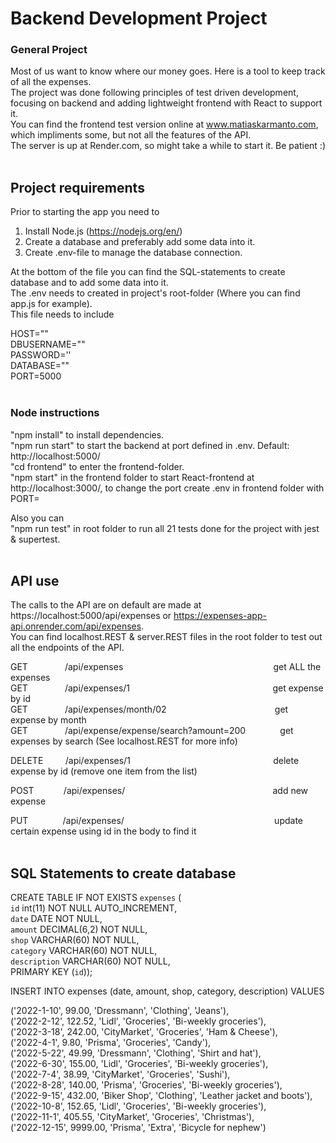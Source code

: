 # Backend Development Project

### General Project

Most of us want to know where our money goes. Here is a tool to keep track of all the expenses.  
The project was done following principles of test driven development, focusing on backend and adding lightweight frontend with React to support it.  
You can find the frontend test version online at www.matiaskarmanto.com, which impliments some, but not all the features of the API.  
The server is up at Render.com, so might take a while to start it. Be patient :)  
   
   

## Project requirements

Prior to starting the app you need to
1) Install Node.js (https://nodejs.org/en/)
2) Create a database and preferably add some data into it.
3) Create .env-file to manage the database connection.

At the bottom of the file you can find the SQL-statements to create database and to add some data into it.  
The .env needs to created in project's root-folder (Where you can find app.js for example).  
This file needs to include

HOST=""  
DBUSERNAME=""  
PASSWORD=''  
DATABASE=""  
PORT=5000  
   
   
### Node instructions

"npm install" to install dependencies.   
"npm run start" to start the backend at port defined in .env. Default: http://localhost:5000/  
"cd frontend" to enter the frontend-folder.  
"npm start" in the frontend folder to start React-frontend at http://localhost:3000/, to change the port create .env in frontend folder with PORT=

Also you can  
"npm run test" in root folder to run all 21 tests done for the project with jest & supertest.  
   

## API use  

The calls to the API are on default are made at https://localhost:5000/api/expenses or https://expenses-app-api.onrender.com/api/expenses.  
You can find localhost.REST & server.REST files in the root folder to test out all the endpoints of the API.
  
  
GET               /api/expenses                                                             get ALL the expenses   
GET               /api/expenses/1                                                          get expense by id  
GET               /api/expenses/month/02                                            get expense by month  
GET               /api/expense/expense/search?amount=200              get expenses by search (See localhost.REST for more info) 

DELETE         /api/expenses/1                                                          delete expense by id (remove one item from the list)

POST            /api/expenses/                                                            add new expense

PUT                  /api/expenses/                                                             update certain expense using id in the body to find it  
   
   
   
## SQL Statements to create database  

CREATE TABLE IF NOT EXISTS `expenses` (  
`id` int(11) NOT NULL AUTO_INCREMENT,  
`date` DATE NOT NULL,  
`amount` DECIMAL(6,2) NOT NULL,  
`shop` VARCHAR(60) NOT NULL,  
`category` VARCHAR(60) NOT NULL,  
`description` VARCHAR(60) NOT NULL,  
PRIMARY KEY (`id`));

INSERT INTO expenses (date, amount, shop, category, description) VALUES 

('2022-1-10', 99.00, 'Dressmann', 'Clothing', 'Jeans'),  
('2022-2-12', 122.52, 'Lidl', 'Groceries', 'Bi-weekly groceries'),  
('2022-3-18', 242.00, 'CityMarket', 'Groceries', 'Ham & Cheese'),  
('2022-4-1', 9.80, 'Prisma', 'Groceries', 'Candy'),  
('2022-5-22', 49.99, 'Dressmann', 'Clothing', 'Shirt and hat'),  
('2022-6-30', 155.00, 'Lidl', 'Groceries', 'Bi-weekly groceries'),  
('2022-7-4', 38.99, 'CityMarket', 'Groceries', 'Sushi'),  
('2022-8-28', 140.00, 'Prisma', 'Groceries', 'Bi-weekly groceries'),  
('2022-9-15', 432.00, 'Biker Shop', 'Clothing', 'Leather jacket and boots'),  
('2022-10-8', 152.65, 'Lidl', 'Groceries', 'Bi-weekly groceries'),  
('2022-11-1', 405.55, 'CityMarket', 'Groceries', 'Christmas'),  
('2022-12-15', 9999.00, 'Prisma', 'Extra', 'Bicycle for nephew')  

